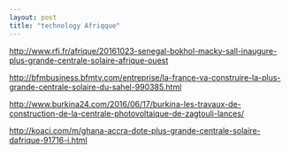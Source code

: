 ```yaml
---
layout: post
title: "technology Afriqque"
---
```


http://www.rfi.fr/afrique/20161023-senegal-bokhol-macky-sall-inaugure-plus-grande-centrale-solaire-afrique-ouest

http://bfmbusiness.bfmtv.com/entreprise/la-france-va-construire-la-plus-grande-centrale-solaire-du-sahel-990385.html

http://www.burkina24.com/2016/06/17/burkina-les-travaux-de-construction-de-la-centrale-photovoltaique-de-zagtouli-lances/

http://koaci.com/m/ghana-accra-dote-plus-grande-centrale-solaire-dafrique-91716-i.html
